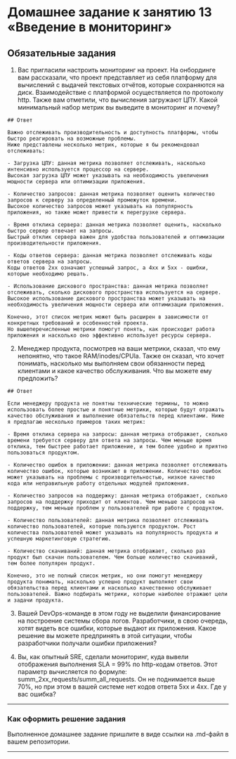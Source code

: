 # Домашнее задание к занятию 13 «Введение в мониторинг»

## Обязательные задания

1. Вас пригласили настроить мониторинг на проект. На онбординге вам рассказали, что проект представляет из себя платформу для вычислений с выдачей текстовых отчётов, которые сохраняются на диск. 
Взаимодействие с платформой осуществляется по протоколу http. Также вам отметили, что вычисления загружают ЦПУ. Какой минимальный набор метрик вы выведите в мониторинг и почему?

```
## Ответ

Важно отслеживать производительность и доступность платформы, чтобы быстро реагировать на возможные проблемы. 
Ниже представлены несколько метрик, которые я бы рекомендовал отслеживать:

- Загрузка ЦПУ: данная метрика позволяет отслеживать, насколько интенсивно используется процессор на сервере. 
Высокая загрузка ЦПУ может указывать на необходимость увеличения мощности сервера или оптимизации приложения.

- Количество запросов: данная метрика позволяет оценить количество запросов к серверу за определенный промежуток времени. 
Высокое количество запросов может указывать на популярность приложения, но также может привести к перегрузке сервера.

- Время отклика сервера: данная метрика позволяет оценить, насколько быстро сервер отвечает на запросы. 
Быстрый отклик сервера важен для удобства пользователей и оптимизации производительности приложения.

- Коды ответов сервера: данная метрика позволяет отслеживать коды ответов сервера на запросы. 
Коды ответов 2xx означают успешный запрос, а 4xx и 5xx - ошибки, которые необходимо решать.

- Использование дискового пространства: данная метрика позволяет отслеживать, сколько дискового пространства используется на сервере. 
Высокое использование дискового пространства может указывать на необходимость увеличения мощности сервера или оптимизации приложения.

Конечно, этот список метрик может быть расширен в зависимости от конкретных требований и особенностей проекта. 
Но вышеперечисленные метрики помогут понять, как происходит работа приложения и насколько оно эффективно использует ресурсы сервера.
```

2. Менеджер продукта, посмотрев на ваши метрики, сказал, что ему непонятно, что такое RAM/inodes/CPUla. Также он сказал, что хочет понимать, насколько мы выполняем свои обязанности перед клиентами и какое качество обслуживания. Что вы можете ему предложить?

```
## Ответ

Если менеджеру продукта не понятны технические термины, то можно использовать более простые и понятные метрики, которые будут отражать качество обслуживания и выполнение обязательств перед клиентами. Ниже я предлагаю несколько примеров таких метрик:

- Время отклика сервера на запросы: данная метрика отображает, сколько времени требуется серверу для ответа на запросы. Чем меньше время отклика, тем быстрее работает приложение, и тем более удобно и приятно пользоваться продуктом.

- Количество ошибок в приложении: данная метрика позволяет отслеживать количество ошибок, которые возникают в приложении. Количество ошибок может указывать на проблемы с производительностью, низкое качество кода или неправильную работу отдельных модулей приложения.

- Количество запросов на поддержку: данная метрика отображает, сколько запросов на поддержку приходит от клиентов. Чем меньше запросов на поддержку, тем меньше проблем у пользователей при работе с продуктом.

- Количество пользователей: данная метрика позволяет отслеживать количество пользователей, которые пользуются продуктом. Рост количества пользователей может указывать на популярность продукта и успешную маркетинговую стратегию.

- Количество скачиваний: данная метрика отображает, сколько раз продукт был скачан пользователем. Чем больше количество скачиваний, тем более популярен продукт.

Конечно, это не полный список метрик, но они помогут менеджеру продукта понимать, насколько успешно продукт выполняет свои обязательства перед клиентами и насколько качественно обслуживает пользователей. Важно подбирать метрики, которые наиболее отражают цели и задачи продукта.
```

3. Вашей DevOps-команде в этом году не выделили финансирование на построение системы сбора логов. Разработчики, в свою очередь, хотят видеть все ошибки, которые выдают их приложения. Какое решение вы можете предпринять в этой ситуации, чтобы разработчики получали ошибки приложения?

3. Вы, как опытный SRE, сделали мониторинг, куда вывели отображения выполнения SLA = 99% по http-кодам ответов. 
Этот параметр вычисляется по формуле: summ_2xx_requests/summ_all_requests. Он не поднимается выше 70%, но при этом в вашей системе нет кодов ответа 5xx и 4xx. Где у вас ошибка?


---

### Как оформить решение задания

Выполненное домашнее задание пришлите в виде ссылки на .md-файл в вашем репозитории.


---
